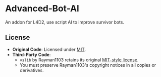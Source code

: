 # Advanced-Bot-AI
An addon for L4D2, use script AI to improve survivor bots.

## License
- **Original Code**: Licensed under [MIT](LICENSE).  
- **Third-Party Code**:  
  - `vslib` by Rayman1103 retains its original [MIT-style license](scripts\vscripts\rayman1103_vslib\easylogic.nut).  
  - You must preserve Rayman1103's copyright notices in all copies or derivatives.